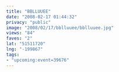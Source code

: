 ```yaml
---
title: "BBLLUUEE"
date: "2008-02-17 01:44:32"
privacy: "public"
image: "2008/02/17/bblluuee/bblluuee.jpg"
views: "84"
faves: "2"
lat: "51511720"
lng: "-199867"
tags:
- "upcoming:event=39676"
---
```

<a href="/photos/2008/02/17/bblluuee"></a>
